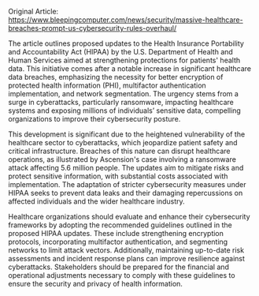 Original Article: https://www.bleepingcomputer.com/news/security/massive-healthcare-breaches-prompt-us-cybersecurity-rules-overhaul/

The article outlines proposed updates to the Health Insurance Portability and Accountability Act (HIPAA) by the U.S. Department of Health and Human Services aimed at strengthening protections for patients' health data. This initiative comes after a notable increase in significant healthcare data breaches, emphasizing the necessity for better encryption of protected health information (PHI), multifactor authentication implementation, and network segmentation. The urgency stems from a surge in cyberattacks, particularly ransomware, impacting healthcare systems and exposing millions of individuals’ sensitive data, compelling organizations to improve their cybersecurity posture.

This development is significant due to the heightened vulnerability of the healthcare sector to cyberattacks, which jeopardize patient safety and critical infrastructure. Breaches of this nature can disrupt healthcare operations, as illustrated by Ascension's case involving a ransomware attack affecting 5.6 million people. The updates aim to mitigate risks and protect sensitive information, with substantial costs associated with implementation. The adaptation of stricter cybersecurity measures under HIPAA seeks to prevent data leaks and their damaging repercussions on affected individuals and the wider healthcare industry.

Healthcare organizations should evaluate and enhance their cybersecurity frameworks by adopting the recommended guidelines outlined in the proposed HIPAA updates. These include strengthening encryption protocols, incorporating multifactor authentication, and segmenting networks to limit attack vectors. Additionally, maintaining up-to-date risk assessments and incident response plans can improve resilience against cyberattacks. Stakeholders should be prepared for the financial and operational adjustments necessary to comply with these guidelines to ensure the security and privacy of health information.